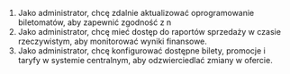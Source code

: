 1. Jako administrator, chcę zdalnie aktualizować oprogramowanie biletomatów,
aby zapewnić zgodność z n
2. Jako administrator, chcę mieć dostęp do raportów sprzedaży w czasie 
rzeczywistym, aby monitorować wyniki finansowe. 
3. Jako administrator, chcę konfigurować dostępne bilety, promocje i taryfy w 
systemie centralnym, aby odzwierciedlać zmiany w ofercie. 
